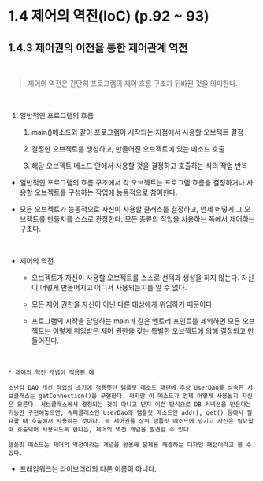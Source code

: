 # 1.4 제어의 역전(IoC) (p.92 ~ 93)

## 1.4.3 제어권의 이전을 통한 제어관계 역전

<br />

> 제어의 역전은 간단히 프로그램의 제어 흐름 구조가 뒤바뀐 것을 의미한다.

<br />

1. 일반적인 프로그램의 흐름
    
    1. main()메소드와 같이 프로그램이 시작되는 지점에서 사용할 오브젝트 결정

    2. 결정한 오브젝트를 생성하고, 만들어진 오브젝트에 있는 메소드 호출

    3. 해당 오브젝트 메소드 안에서 사용할 것을 결정하고 호출하는 식의 작업 반복

- 일반적인 프로그램의 흐름 구조에서 각 오브젝트는 프로그램 흐름을 결정하거나 사용할 오브젝트를 구성하는 작업에 능동적으로 참여한다.

- 모든 오브젝트가 능동적으로 자신이 사용할 클래스를 결정하고, 언제 어떻게 그 오브젝트를 만들지를 스스로 관장한다. 모든 종류의 작업을 사용하는 쪽에서 제어하는 구조다.

<br />

- 제어의 역전

    - 오브젝트가 자신이 사용할 오브젝트를 스스로 선택과 생성을 하지 않는다. 자신이 어떻게 만들어지고 어디서 사용되는지를 알 수 없다.
    
    - 모든 제어 권한을 자신이 아닌 다른 대상에게 위임하기 때문이다.

    - 프로그램의 시작을 담당하는 main과 같은 엔트리 포인트를 제외하면 모든 오브젝트는 이렇게 위임받은 제어 권한을 갖는 특별한 오브젝트에 의해 결정되고 만들어진다.

<br />

```
* 제어의 역전 개념이 적용된 예

초난감 DAO 개선 작업의 초기에 적용햇던 템플릿 메소드 패턴에 추상 UserDao를 상속한 서브클래스는 getConnection()을 구현한다. 하지만 이 메소드가 언제 어떻게 사용될지 자신은 모른다. 서브클래스에서 결정되는 것이 아니고 단지 이런 방식으로 DB 커넥션을 만든다는 기능만 구현해놓으면, 슈퍼클래스인 UserDao의 템플릿 메소드인 add(), get() 등에서 필요할 때 호출해서 사용하는 것이다. 즉 제어권을 상위 템플릿 메소드에 넘기고 자신은 필요할 때 호출되어 사용되도록 한다는, 제어의 역전 개념을 발견할 수 있다. 

템플릿 메소드는 제어의 역전이라는 개념을 활용해 문제를 해결하는 디자인 패턴이라고 볼 수 있다.
```

- 프레임워크는 라이브러리의 다른 이름이 아니다.

